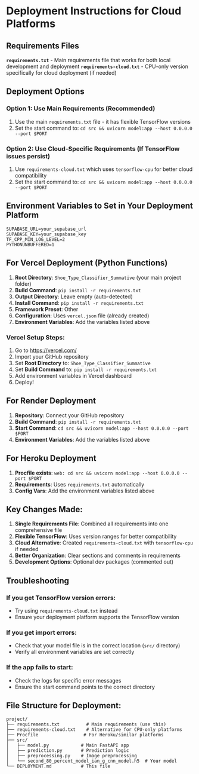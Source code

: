 # Deployment Instructions for Cloud Platforms

## Requirements Files

**`requirements.txt`** - Main requirements file that works for both local development and deployment
**`requirements-cloud.txt`** - CPU-only version specifically for cloud deployment (if needed)

## Deployment Options

### Option 1: Use Main Requirements (Recommended)

1. Use the main `requirements.txt` file - it has flexible TensorFlow versions
2. Set the start command to: `cd src && uvicorn model:app --host 0.0.0.0 --port $PORT`

### Option 2: Use Cloud-Specific Requirements (If TensorFlow issues persist)

1. Use `requirements-cloud.txt` which uses `tensorflow-cpu` for better cloud compatibility
2. Set the start command to: `cd src && uvicorn model:app --host 0.0.0.0 --port $PORT`

## Environment Variables to Set in Your Deployment Platform

```
SUPABASE_URL=your_supabase_url
SUPABASE_KEY=your_supabase_key
TF_CPP_MIN_LOG_LEVEL=2
PYTHONUNBUFFERED=1
```

## For Vercel Deployment (Python Functions)

1. **Root Directory**: `Shoe_Type_Classifier_Summative` (your main project folder)
2. **Build Command**: `pip install -r requirements.txt`
3. **Output Directory**: Leave empty (auto-detected)
4. **Install Command**: `pip install -r requirements.txt`
5. **Framework Preset**: Other
6. **Configuration**: Uses `vercel.json` file (already created)
7. **Environment Variables**: Add the variables listed above

### Vercel Setup Steps:
1. Go to https://vercel.com/
2. Import your GitHub repository
3. Set **Root Directory** to: `Shoe_Type_Classifier_Summative`
4. Set **Build Command** to: `pip install -r requirements.txt`
5. Add environment variables in Vercel dashboard
6. Deploy!

## For Render Deployment

1. **Repository**: Connect your GitHub repository
2. **Build Command**: `pip install -r requirements.txt`
3. **Start Command**: `cd src && uvicorn model:app --host 0.0.0.0 --port $PORT`
4. **Environment Variables**: Add the variables listed above

## For Heroku Deployment

1. **Procfile exists**: `web: cd src && uvicorn model:app --host 0.0.0.0 --port $PORT`
2. **Requirements**: Uses `requirements.txt` automatically
3. **Config Vars**: Add the environment variables listed above

## Key Changes Made:

1. **Single Requirements File**: Combined all requirements into one comprehensive file
2. **Flexible TensorFlow**: Uses version ranges for better compatibility
3. **Cloud Alternative**: Created `requirements-cloud.txt` with `tensorflow-cpu` if needed
4. **Better Organization**: Clear sections and comments in requirements
5. **Development Options**: Optional dev packages (commented out)

## Troubleshooting

### If you get TensorFlow version errors:
- Try using `requirements-cloud.txt` instead
- Ensure your deployment platform supports the TensorFlow version

### If you get import errors:
- Check that your model file is in the correct location (`src/` directory)
- Verify all environment variables are set correctly

### If the app fails to start:
- Check the logs for specific error messages
- Ensure the start command points to the correct directory

## File Structure for Deployment:

```
project/
├── requirements.txt          # Main requirements (use this)
├── requirements-cloud.txt    # Alternative for CPU-only platforms
├── Procfile                 # For Heroku/similar platforms
├── src/
│   ├── model.py            # Main FastAPI app
│   ├── prediction.py       # Prediction logic
│   ├── preprocessing.py    # Image preprocessing
│   └── second_80_percent_model_ian_g_cnn_model.h5  # Your model
└── DEPLOYMENT.md           # This file
```
